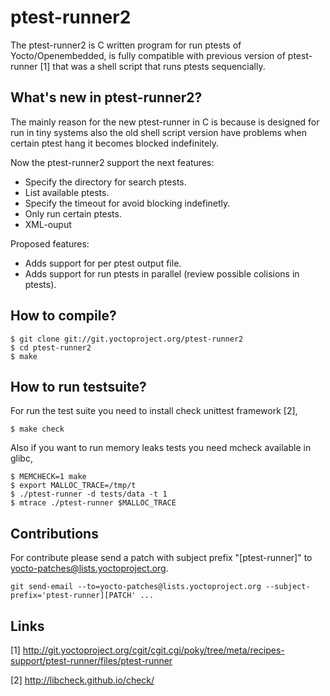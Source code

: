 # ptest-runner2

The ptest-runner2 is C written program for run ptests of Yocto/Openembedded, is fully compatible with previous 
version of ptest-runner [1] that was a shell script that runs ptests sequencially.

## What's new in ptest-runner2?

The mainly reason for the new ptest-runner in C is because is designed for run in tiny systems also the old shell 
script version have problems when certain ptest hang it becomes blocked indefinitely.

Now the ptest-runner2 support the next features:

- Specify the directory for search ptests.
- List available ptests.
- Specify the timeout for avoid blocking indefinetly.
- Only run certain ptests.
- XML-ouput

Proposed features:

- Adds support for per ptest output file.
- Adds support for run ptests in parallel (review possible colisions in ptests).

## How to compile?

```
$ git clone git://git.yoctoproject.org/ptest-runner2
$ cd ptest-runner2
$ make
```

## How to run testsuite?

For run the test suite you need to install check unittest framework [2],

```
$ make check
```

Also if you want to run memory leaks tests you need mcheck available in glibc,

```
$ MEMCHECK=1 make
$ export MALLOC_TRACE=/tmp/t
$ ./ptest-runner -d tests/data -t 1
$ mtrace ./ptest-runner $MALLOC_TRACE
```

## Contributions

For contribute please send a patch with subject prefix "[ptest-runner]" to
yocto-patches@lists.yoctoproject.org.

```
git send-email --to=yocto-patches@lists.yoctoproject.org --subject-prefix='ptest-runner][PATCH' ...
```

## Links

[1] http://git.yoctoproject.org/cgit/cgit.cgi/poky/tree/meta/recipes-support/ptest-runner/files/ptest-runner

[2] http://libcheck.github.io/check/
